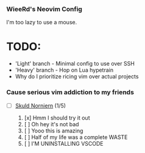 ### WieeRd's Neovim Config

I'm too lazy to use a mouse.

# TODO:

- 'Light' branch - Minimal config to use over SSH
- 'Heavy' branch - Hop on Lua hypetrain
- Why do I prioritize ricing vim over actual projects

### Cause serious vim addiction to my friends  

- [ ] [Skuld Norniern](https://github.com/SkuldNorniern "fellow fox lover :D") (1/5)

	1. [x] Hmm I should try it out
	2. [ ] Oh hey it's not bad
	3. [ ] Yooo this is amazing
	4. [ ] Half of my life was a complete WASTE
	5. [ ] I'M UNINSTALLING VSCODE

